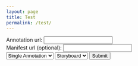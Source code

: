 ```yaml
---
layout: page
title: Test
permalink: /test/
---
```


<script src="https://unpkg.com/vue"></script>
<script src="{{site.url}}{{site.baseurl}}/dist/iiif-annotation.js"></script>
<link rel="stylesheet" type="text/css" href="{{site.url}}{{site.baseurl}}/dist/iiif-annotation.css">
<form onsubmit="return loadanno(this)">
  Annotation url: <input type="annourl" name="annourl" id="annourl"><br>
  Manifest url (optional): <input type="manifesturl" name="manifesturl" id="manifesturl"><br>
  <select id="annotype">
  <option value="url">Single Annotation</option>
  <option value="list">Annotation List</option>
  </select>
  <select id="displaytype">
  <option value="storyboard">Storyboard</option>
  <option value="annotation">Annotation</option>
  </select>
  <input type="submit" value="Submit">
</form>
<div id="annotations"></div>
<script>
function loadanno(data){
  var annourl = document.getElementById('annourl').value
  var displaytype = document.getElementById('displaytype').value
  var annotype = document.getElementById('annotype').value
  var manifesturl = document.getElementById('manifesturl').value

  var html = `<iiif-${displaytype} annotation${annotype}="${annourl}"${manifesturl ? ` manifesturl=${manifesturl}` : ``}><iiif-${displaytype}>`
  document.getElementById("annotations").innerHTML = html
  console.log(document.getElementById("annotations"))
  return false;
}
</script>
